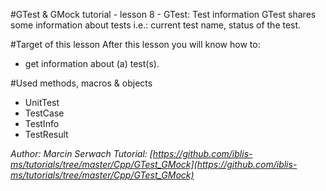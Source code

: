 #GTest & GMock tutorial - lesson 8 - GTest: Test information
GTest shares some information about tests i.e.: current test name, status of the test. 

#Target of this lesson
After this lesson you will know how to:
- get information about (a) test(s).

#Used methods, macros & objects
- UnitTest
- TestCase
- TestInfo
- TestResult


*Author: Marcin Serwach*
*Tutorial: [https://github.com/iblis-ms/tutorials/tree/master/Cpp/GTest_GMock](https://github.com/iblis-ms/tutorials/tree/master/Cpp/GTest_GMock)*
